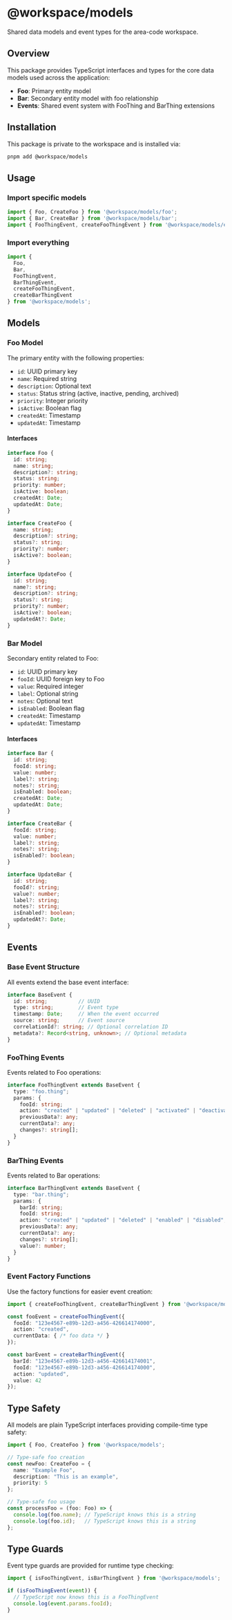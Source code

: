 # @workspace/models

Shared data models and event types for the area-code workspace.

## Overview

This package provides TypeScript interfaces and types for the core data models used across the application:

- **Foo**: Primary entity model
- **Bar**: Secondary entity model with foo relationship
- **Events**: Shared event system with FooThing and BarThing extensions

## Installation

This package is private to the workspace and is installed via:

```bash
pnpm add @workspace/models
```

## Usage

### Import specific models

```typescript
import { Foo, CreateFoo } from '@workspace/models/foo';
import { Bar, CreateBar } from '@workspace/models/bar';
import { FooThingEvent, createFooThingEvent } from '@workspace/models/events';
```

### Import everything

```typescript
import { 
  Foo, 
  Bar, 
  FooThingEvent, 
  BarThingEvent,
  createFooThingEvent,
  createBarThingEvent 
} from '@workspace/models';
```

## Models

### Foo Model

The primary entity with the following properties:

- `id`: UUID primary key
- `name`: Required string
- `description`: Optional text
- `status`: Status string (active, inactive, pending, archived)
- `priority`: Integer priority
- `isActive`: Boolean flag
- `createdAt`: Timestamp
- `updatedAt`: Timestamp

#### Interfaces

```typescript
interface Foo {
  id: string;
  name: string;
  description?: string;
  status: string;
  priority: number;
  isActive: boolean;
  createdAt: Date;
  updatedAt: Date;
}

interface CreateFoo {
  name: string;
  description?: string;
  status?: string;
  priority?: number;
  isActive?: boolean;
}

interface UpdateFoo {
  id: string;
  name?: string;
  description?: string;
  status?: string;
  priority?: number;
  isActive?: boolean;
  updatedAt?: Date;
}
```

### Bar Model

Secondary entity related to Foo:

- `id`: UUID primary key
- `fooId`: UUID foreign key to Foo
- `value`: Required integer
- `label`: Optional string
- `notes`: Optional text
- `isEnabled`: Boolean flag
- `createdAt`: Timestamp
- `updatedAt`: Timestamp

#### Interfaces

```typescript
interface Bar {
  id: string;
  fooId: string;
  value: number;
  label?: string;
  notes?: string;
  isEnabled: boolean;
  createdAt: Date;
  updatedAt: Date;
}

interface CreateBar {
  fooId: string;
  value: number;
  label?: string;
  notes?: string;
  isEnabled?: boolean;
}

interface UpdateBar {
  id: string;
  fooId?: string;
  value?: number;
  label?: string;
  notes?: string;
  isEnabled?: boolean;
  updatedAt?: Date;
}
```

## Events

### Base Event Structure

All events extend the base event interface:

```typescript
interface BaseEvent {
  id: string;          // UUID
  type: string;        // Event type
  timestamp: Date;     // When the event occurred
  source: string;      // Event source
  correlationId?: string; // Optional correlation ID
  metadata?: Record<string, unknown>; // Optional metadata
}
```

### FooThing Events

Events related to Foo operations:

```typescript
interface FooThingEvent extends BaseEvent {
  type: "foo.thing";
  params: {
    fooId: string;
    action: "created" | "updated" | "deleted" | "activated" | "deactivated";
    previousData?: any;
    currentData?: any;
    changes?: string[];
  }
}
```

### BarThing Events

Events related to Bar operations:

```typescript
interface BarThingEvent extends BaseEvent {
  type: "bar.thing";
  params: {
    barId: string;
    fooId: string;
    action: "created" | "updated" | "deleted" | "enabled" | "disabled";
    previousData?: any;
    currentData?: any;
    changes?: string[];
    value?: number;
  }
}
```

### Event Factory Functions

Use the factory functions for easier event creation:

```typescript
import { createFooThingEvent, createBarThingEvent } from '@workspace/models';

const fooEvent = createFooThingEvent({
  fooId: "123e4567-e89b-12d3-a456-426614174000",
  action: "created",
  currentData: { /* foo data */ }
});

const barEvent = createBarThingEvent({
  barId: "123e4567-e89b-12d3-a456-426614174001",
  fooId: "123e4567-e89b-12d3-a456-426614174000",
  action: "updated",
  value: 42
});
```

## Type Safety

All models are plain TypeScript interfaces providing compile-time type safety:

```typescript
import { Foo, CreateFoo } from '@workspace/models';

// Type-safe foo creation
const newFoo: CreateFoo = {
  name: "Example Foo",
  description: "This is an example",
  priority: 5
};

// Type-safe foo usage
const processFoo = (foo: Foo) => {
  console.log(foo.name); // TypeScript knows this is a string
  console.log(foo.id);   // TypeScript knows this is a string
};
```

## Type Guards

Event type guards are provided for runtime type checking:

```typescript
import { isFooThingEvent, isBarThingEvent } from '@workspace/models';

if (isFooThingEvent(event)) {
  // TypeScript now knows this is a FooThingEvent
  console.log(event.params.fooId);
}
``` 